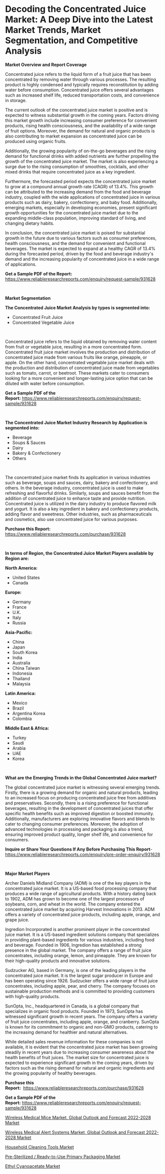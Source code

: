 <p><h1>Decoding the Concentrated Juice Market: A Deep Dive into the Latest Market Trends, Market Segmentation, and Competitive Analysis</h1></p><p><strong>Market Overview and Report Coverage</strong></p>
<p><p>Concentrated juice refers to the liquid form of a fruit juice that has been concentrated by removing water through various processes. The resulting product is highly condensed and typically requires reconstitution by adding water before consumption. Concentrated juice offers several advantages such as increased shelf life, reduced transportation costs, and convenience in storage.</p><p>The current outlook of the concentrated juice market is positive and is expected to witness substantial growth in the coming years. Factors driving this market growth include increasing consumer preference for convenient products, rising health consciousness, and the availability of a wide range of fruit options. Moreover, the demand for natural and organic products is also contributing to market expansion as concentrated juice can be produced using organic fruits.</p><p>Additionally, the growing popularity of on-the-go beverages and the rising demand for functional drinks with added nutrients are further propelling the growth of the concentrated juice market. The market is also experiencing a surge due to the rising consumption of smoothies, cocktails, and other mixed drinks that require concentrated juice as a key ingredient.</p><p>Furthermore, the forecasted period expects the concentrated juice market to grow at a compound annual growth rate (CAGR) of 13.4%. This growth can be attributed to the increasing demand from the food and beverage industry, coupled with the wide applications of concentrated juice in various products such as dairy, bakery, confectionery, and baby food. Additionally, emerging markets, especially in developing economies, present significant growth opportunities for the concentrated juice market due to the expanding middle-class population, improving standard of living, and changing dietary habits.</p><p>In conclusion, the concentrated juice market is poised for substantial growth in the future due to various factors such as consumer preferences, health consciousness, and the demand for convenient and functional beverages. The market is expected to expand at a healthy CAGR of 13.4% during the forecasted period, driven by the food and beverage industry's demand and the increasing popularity of concentrated juice in a wide range of applications.</p></p>
<p><strong>Get a Sample PDF of the Report:</strong> <a href="https://www.reliableresearchreports.com/enquiry/request-sample/931628">https://www.reliableresearchreports.com/enquiry/request-sample/931628</a></p>
<p>&nbsp;</p>
<p><strong>Market Segmentation</strong></p>
<p><strong>The Concentrated Juice Market Analysis by types is segmented into:</strong></p>
<p><ul><li>Concentrated Fruit Juice</li><li>Concentrated Vegetable Juice</li></ul></p>
<p>&nbsp;</p>
<p><p>Concentrated juice refers to the liquid obtained by removing water content from fruit or vegetable juice, resulting in a more concentrated form. Concentrated fruit juice market involves the production and distribution of concentrated juice made from various fruits like orange, pineapple, or apple. On the other hand, concentrated vegetable juice market deals with the production and distribution of concentrated juice made from vegetables such as tomato, carrot, or beetroot. These markets cater to consumers looking for a more convenient and longer-lasting juice option that can be diluted with water before consumption.</p></p>
<p><strong>Get a Sample PDF of the Report:</strong>&nbsp;<a href="https://www.reliableresearchreports.com/enquiry/request-sample/931628">https://www.reliableresearchreports.com/enquiry/request-sample/931628</a></p>
<p>&nbsp;</p>
<p><strong>The Concentrated Juice Market Industry Research by Application is segmented into:</strong></p>
<p><ul><li>Beverage</li><li>Soups & Sauces</li><li>Dairy</li><li>Bakery & Confectionery</li><li>Others</li></ul></p>
<p>&nbsp;</p>
<p><p>The concentrated juice market finds its application in various industries such as beverage, soups and sauces, dairy, bakery and confectionery, and others. In the beverage industry, concentrated juice is used to make refreshing and flavorful drinks. Similarly, soups and sauces benefit from the addition of concentrated juice to enhance taste and provide nutrition. Concentrated juice is utilized in the dairy industry to produce flavored milk and yogurt. It is also a key ingredient in bakery and confectionery products, adding flavor and sweetness. Other industries, such as pharmaceuticals and cosmetics, also use concentrated juice for various purposes.</p></p>
<p><strong>Purchase this Report:</strong>&nbsp; <a href="https://www.reliableresearchreports.com/purchase/931628">https://www.reliableresearchreports.com/purchase/931628</a></p>
<p>&nbsp;</p>
<p><strong>In terms of Region, the Concentrated Juice Market Players available by Region are:</strong></p>
<p>
    <p> <strong> North America: </strong>
        <ul>
            <li>United States</li>
            <li>Canada</li>
        </ul>
        </p> 
    <p> <strong> Europe: </strong>
        <ul>
            <li>Germany</li>
            <li>France</li>
            <li>U.K.</li>
            <li>Italy</li>
            <li>Russia</li>
        </ul>
        </p> 
    <p> <strong> Asia-Pacific: </strong>
        <ul>
            <li>China</li>
            <li>Japan</li>
            <li>South Korea</li>
            <li>India</li>
            <li>Australia</li>
            <li>China Taiwan</li>
            <li>Indonesia</li>
            <li>Thailand</li>
            <li>Malaysia</li>
        </ul>
        </p> 
    <p> <strong> Latin America: </strong>
        <ul>
            <li>Mexico</li>
            <li>Brazil</li>
            <li>Argentina Korea</li>
            <li>Colombia</li>
        </ul>
        </p> 
    <p> <strong> Middle East & Africa: </strong>
        <ul>
            <li>Turkey</li>
            <li>Saudi</li>
            <li>Arabia</li>
            <li>UAE</li>
            <li>Korea</li>
        </ul>
    </p>
    </p>
<p>&nbsp;</p>
<p><strong>What are the Emerging Trends in the Global Concentrated Juice market?</strong></p>
<p><p>The global concentrated juice market is witnessing several emerging trends. Firstly, there is a growing demand for organic and natural products, leading to an increased focus on producing concentrated juice free from additives and preservatives. Secondly, there is a rising preference for functional beverages, resulting in the development of concentrated juices that offer specific health benefits such as improved digestion or boosted immunity. Additionally, manufacturers are exploring innovative flavors and blends to cater to changing consumer preferences. Moreover, the adoption of advanced technologies in processing and packaging is also a trend, ensuring improved product quality, longer shelf life, and convenience for consumers.</p></p>
<p><strong>Inquire or Share Your Questions If Any Before Purchasing This Report</strong>- <a href="https://www.reliableresearchreports.com/enquiry/pre-order-enquiry/931628">https://www.reliableresearchreports.com/enquiry/pre-order-enquiry/931628</a></p>
<p>&nbsp;</p>
<p><strong>Major Market Players</strong></p>
<p><p>Archer Daniels Midland Company (ADM) is one of the key players in the concentrated juice market. It is a US-based food processing company that produces a wide range of agricultural products. With a history dating back to 1902, ADM has grown to become one of the largest processors of soybeans, corn, and wheat in the world. The company entered the concentrated juice market by acquiring Harvest Innovations in 2013. ADM offers a variety of concentrated juice products, including apple, orange, and grape juice.</p><p>Ingredion Incorporated is another prominent player in the concentrated juice market. It is a US-based ingredient solutions company that specializes in providing plant-based ingredients for various industries, including food and beverage. Founded in 1906, Ingredion has established a strong presence in the global market. The company offers a range of fruit juice concentrates, including orange, lemon, and pineapple. They are known for their high-quality products and innovative solutions.</p><p>Sudzucker AG, based in Germany, is one of the leading players in the concentrated juice market. It is the largest sugar producer in Europe and has been operating since 1926. Sudzucker offers a wide range of fruit juice concentrates, including apple, pear, and cherry. The company focuses on sustainable production methods and is committed to providing customers with high-quality products.</p><p>SunOpta, Inc., headquartered in Canada, is a global company that specializes in organic food products. Founded in 1973, SunOpta has witnessed significant growth in recent years. The company offers a variety of fruit juice concentrates, including apple, orange, and cranberry. SunOpta is known for its commitment to organic and non-GMO products, catering to the increasing demand for healthier and natural alternatives.</p><p>While detailed sales revenue information for these companies is not available, it is evident that the concentrated juice market has been growing steadily in recent years due to increasing consumer awareness about the health benefits of fruit juices. The market size for concentrated juice is expected to experience significant growth in the coming years, driven by factors such as the rising demand for natural and organic ingredients and the growing popularity of healthy beverages.</p></p>
<p><strong>Purchase this Report:</strong>&nbsp;&nbsp;<a href="https://www.reliableresearchreports.com/purchase/931628">https://www.reliableresearchreports.com/purchase/931628</a></p>
<p></p>
<p><strong>Get a Sample PDF of the Report:</strong>&nbsp;<a href="https://www.reliableresearchreports.com/enquiry/request-sample/931628">https://www.reliableresearchreports.com/enquiry/request-sample/931628</a></p>
<p><p><a href="https://issuu.com/reportprime-2/docs/wireless-medical-mice-market-global-outlook-and-fo?fr=xKAE9_zU1NQ">Wireless Medical Mice Market, Global Outlook and Forecast 2022-2028 Market</a></p><p><a href="https://issuu.com/reportprime-2/docs/wireless-medical-alert-systems-market-global-outlo?fr=xKAE9_zU1NQ">Wireless Medical Alert Systems Market, Global Outlook and Forecast 2022-2028 Market</a></p><p><a href="https://www.reportprime.com/household-cleaning-tools-r892">Household Cleaning Tools Market</a></p><p><a href="https://medium.com/@anmolreportprime/pre-sterilized-ready-to-use-primary-packaging-market-size-growth-forecast-2023-2030-8a7ace90e101">Pre-Sterilized / Ready-to-Use Primary Packaging Market</a></p><p><a href="https://www.linkedin.com/pulse/ethyl-cyanoacetate-market-challenges-opportunities-growth-vg8se/">Ethyl Cyanoacetate Market</a></p></p>